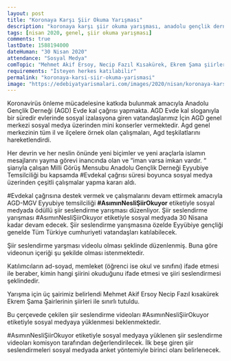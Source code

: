 ```yaml
---
layout: post
title: "Koronaya Karşı Şiir Okuma Yarışması"
description: "koronaya karşı şiir okuma yarışması, anadolu gençlik derneği, şiir seslendirme yarışması"
tags: [nisan 2020, genel, şiir okuma yarışması]
comments: true
lastDate: 1588194000    
dateHuman: "30 Nisan 2020"
attendance: "Sosyal Medya"
comTopic: "Mehmet Akif Ersoy, Necip Fazıl Kısakürek, Ekrem Şama şiirleri okunabilir"
requirements: "İsteyen herkes katılabilir"
permalink: "koronaya-karsi-siir-okuma-yarismasi"
image: "https://edebiyatyarismalari.com/images/2020/nisan/koronaya-karsi-siir-yarismasi.jpg"
---
```


Koronavirüs önleme mücadelesine katkıda bulunmak amacıyla Anadolu Gençlik Derneği (AGD) Evde kal çağrısı yapmakta. AGD Evde kal sloganıyla bir süredir evlerinde sosyal izalasyona giren vatandaşlarımız İçin AGD genel merkezi sosyal medya üzerinden mini konserler vermektedir. Agd genel merkezinin tüm il ve ilçelere örnek olan çalışmaları, Agd teşkilatlarını hareketlendirdi.  

Her devrin ve her neslin önünde yeni biçimler ve yeni araçlarla islamın mesajlarını yayma görevi inancında olan ve “iman varsa imkan vardır. “ şiarıyla çalışan Milli Görüş Mensubu Anadolu Gençlik Derneği Eyyubiye Temsilciliği bu kapsamda #Evdekal çağrısı süresi boyunca sosyal medya üzerinden çeşitli çalışmalar yapma kararı aldı.  

#Evdekal çağrısına destek vermek ve çalışmalarını devam ettirmek amacıyla AGD-MGV Eyyubiye temsilciliği **#AsımınNesliŞiirOkuyor** etiketiyle sosyal medyada ödüllü şiir seslendirme yarışması düzenliyor.  Şiir seslendirme yarışması #AsımınNesliŞiirOkuyor etiketiyle sosyal medyada 30 Nisana kadar devam edecek.  Şiir seslendirme yarışmasına özelde Eyyübiye gençliği genelde Tüm Türkiye cumhuriyeti vatandaşları katılabilecek.  

Şiir seslendirme yarşması videolu olması şeklinde düzenlenmiş. Buna göre videonun içeriği şu şekilde olması istenmektedir.

Katılımcıların ad-soyad, memleket (öğrenci ise okul ve sınıfını) ifade etmesi ile beraber, kimin hangi şiirini okuduğunu ifade etmesi ve şiiri seslendirmesi şeklindedir.

Yarışma için üç şairimiz belirlendi
Mehmet Akif Ersoy
Necip Fazıl kısakürek
Ekrem Şama
Şairlerinin şiirleri ile sınırlı tutuldu.

Bu çerçevede çekilen şiir seslendirme videoları #AsımınNesliŞiirOkuyor etiketiyle sosyal medyaya yüklenmesi beklenmektedir.

#AsımınNesliŞiirOkuyor etiketiyle sosyal medyaya yüklenen şiir seslendirme videoları komisyon tarafından değerlendirilecek. İlk beşe giren şiir seslendirmeleri sosyal medyada anket yöntemiyle birinci olanı belirlenecek.